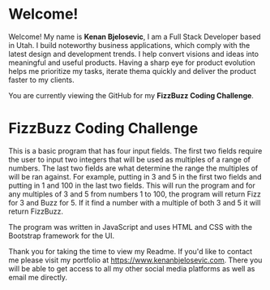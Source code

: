 # Welcome!

Welcome! My name is **Kenan Bjelosevic**, I am a Full Stack Developer based in Utah. I build noteworthy business applications, which comply with the latest design and development trends. I help convert visions and ideas into meaningful and useful products. Having a sharp eye for product evolution helps me prioritize my tasks, iterate thema quickly and deliver the product faster to my clients.

You are currently viewing the GitHub for my **FizzBuzz Coding Challenge**. 

# FizzBuzz Coding Challenge
This is a basic program that has four input fields. The first two fields require the user to input two integers that will be used as multiples of a range of numbers. The last two fields are what determine the range the multiples of will be ran against. For example, putting in 3 and 5 in the first two fields and putting in 1 and 100 in the last two fields. This will run the program and for any multiples of 3 and 5 from numbers 1 to 100, the program will return Fizz for 3 and Buzz for 5. If it find a number with a multiple of both 3 and 5 it will return FizzBuzz.


The program was written in JavaScript and uses HTML and CSS with the Bootstrap framework for the UI.

Thank you for taking the time to view my Readme. If you'd like to contact me please visit my portfolio at https://www.kenanbjelosevic.com. There you will be able to get access to all my other social media platforms as well as email me directly.
